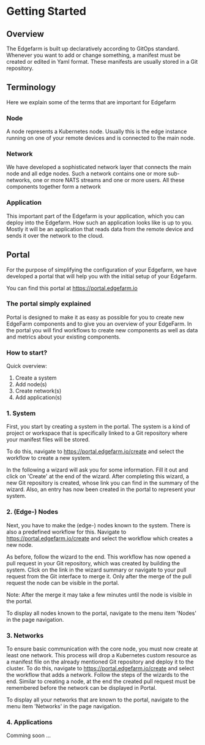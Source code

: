 # Getting Started

## Overview

The Edgefarm is built up declaratively according to GitOps standard. Whenever you want to add or change something, a manifest must be created or edited in Yaml format. These manifests are usually stored in a Git repository.

## Terminology

Here we explain some of the terms that are important for Edgefarm

### Node

A node represents a Kubernetes node. Usually this is the edge instance running on one of your remote devices and is connected to the main node.

### Network

We have developed a sophisticated network layer that connects the main node and all edge nodes. Such a network contains one or more sub-networks, one or more NATS streams and one or more users.
All these components together form a network

### Application

This important part of the Edgefarm is your application, which you can deploy into the Edgefarm. How such an application looks like is up to you. Mostly it will be an application that reads data from the remote device and sends it over the network to the cloud.

## Portal

For the purpose of simplifying the configuration of your Edgefarm, we have developed a portal that will help you with the initial setup of your Edgefarm.

You can find this portal at https://portal.edgefarm.io

### The portal simply explained

Portal is designed to make it as easy as possible for you to create new EdgeFarm components and to give you an overview of your EdgeFarm. In the portal you will find workflows to create new components as well as data and metrics about your existing components.

### How to start?

Quick overview:

1. Create a system
2. Add node(s)
3. Create network(s)
4. Add application(s)

### 1. System

First, you start by creating a system in the portal. The system is a kind of project or workspace that is specifically linked to a Git repository where your manifest files will be stored.

To do this, navigate to https://portal.edgefarm.io/create and select the workflow to create a new system.

In the following a wizard will ask you for some information. Fill it out and click on 'Create' at the end of the wizard. After completing this wizard, a new Git repository is created, whose link you can find in the summary of the wizard. Also, an entry has now been created in the portal to represent your system.

### 2. (Edge-) Nodes

Next, you have to make the (edge-) nodes known to the system. There is also a predefined workflow for this. Navigate to https://portal.edgefarm.io/create and select the workflow which creates a new node.

As before, follow the wizard to the end. This workflow has now opened a pull request in your Git repository, which was created by building the system. Click on the link in the wizard summary or navigate to your pull request from the Git interface to merge it. Only after the merge of the pull request the node can be visible in the portal.

Note: After the merge it may take a few minutes until the node is visible in the portal.

To display all nodes known to the portal, navigate to the menu item 'Nodes' in the page navigation.

### 3. Networks

To ensure basic communication with the core node, you must now create at least one network. This process will drop a Kubernetes custom resource as a manifest file on the already mentioned Git repository and deploy it to the cluster.
To do this, navigate to https://portal.edgefarm.io/create and select the workflow that adds a network. Follow the steps of the wizards to the end. Similar to creating a node, at the end the created pull request must be remembered before the network can be displayed in Portal.

To display all your networks that are known to the portal, navigate to the menu item 'Networks' in the page navigation.

### 4. Applications

Comming soon ...
